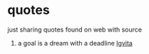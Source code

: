 quotes
======

just sharing quotes found on web with source

1. a goal is a dream with a deadline [Igvita](https://www.igvita.com/)
